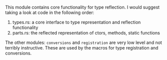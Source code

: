 This module contains core functionality for type reflection.   I would suggest taking a look at code in the following order:

1. types.rs: a core interface to type representation and reflection functionality
2. parts.rs: the reflected representation of ctors, methods, static functions

The other modules: `conversions` and `registration` are very low level and not terribly instructive.  These are used by the
macros for type registration and conversions.
